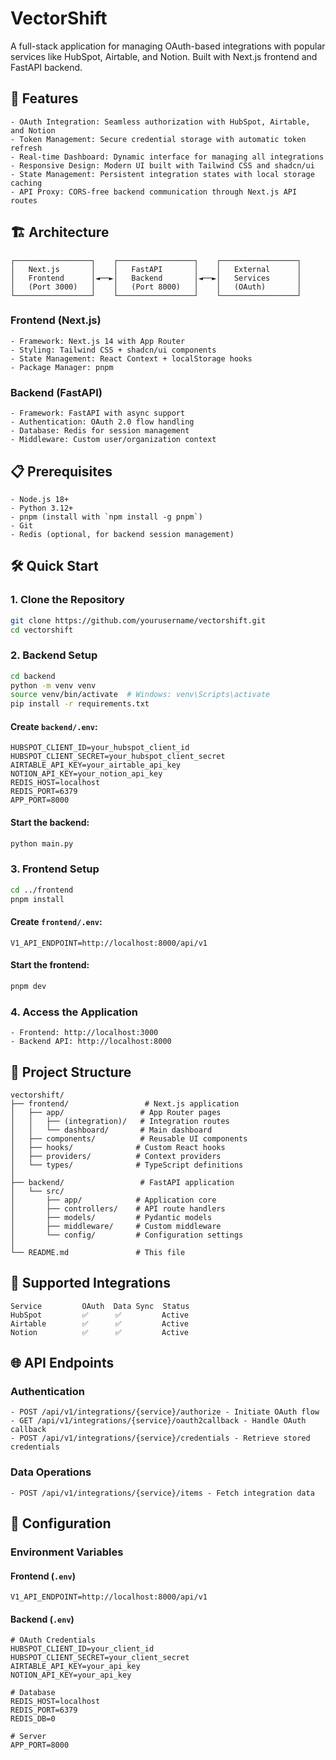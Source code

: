 # VectorShift

A full-stack application for managing OAuth-based integrations with popular services like HubSpot, Airtable, and Notion. Built with Next.js frontend and FastAPI backend.

## 🚀 Features
```text
- OAuth Integration: Seamless authorization with HubSpot, Airtable, and Notion
- Token Management: Secure credential storage with automatic token refresh
- Real-time Dashboard: Dynamic interface for managing all integrations
- Responsive Design: Modern UI built with Tailwind CSS and shadcn/ui
- State Management: Persistent integration states with local storage caching
- API Proxy: CORS-free backend communication through Next.js API routes
```

## 🏗️ Architecture
```text
┌─────────────────┐    ┌─────────────────┐    ┌─────────────────┐
│   Next.js       │    │   FastAPI       │    │   External      │
│   Frontend      │◄──►│   Backend       │◄──►│   Services      │
│   (Port 3000)   │    │   (Port 8000)   │    │   (OAuth)       │
└─────────────────┘    └─────────────────┘    └─────────────────┘
```

### Frontend (Next.js)
```text
- Framework: Next.js 14 with App Router
- Styling: Tailwind CSS + shadcn/ui components
- State Management: React Context + localStorage hooks
- Package Manager: pnpm
```

### Backend (FastAPI)
```text
- Framework: FastAPI with async support
- Authentication: OAuth 2.0 flow handling
- Database: Redis for session management
- Middleware: Custom user/organization context
```

## 📋 Prerequisites
```text
- Node.js 18+
- Python 3.12+
- pnpm (install with `npm install -g pnpm`)
- Git
- Redis (optional, for backend session management)
```

## 🛠️ Quick Start

### 1. Clone the Repository
```bash
git clone https://github.com/yourusername/vectorshift.git
cd vectorshift
```

### 2. Backend Setup
```bash
cd backend
python -m venv venv
source venv/bin/activate  # Windows: venv\Scripts\activate
pip install -r requirements.txt
```
#### Create `backend/.env`:
```env
HUBSPOT_CLIENT_ID=your_hubspot_client_id
HUBSPOT_CLIENT_SECRET=your_hubspot_client_secret
AIRTABLE_API_KEY=your_airtable_api_key
NOTION_API_KEY=your_notion_api_key
REDIS_HOST=localhost
REDIS_PORT=6379
APP_PORT=8000
```
#### Start the backend:
```bash
python main.py
```

### 3. Frontend Setup
```bash
cd ../frontend
pnpm install
```
#### Create `frontend/.env`:
```env
V1_API_ENDPOINT=http://localhost:8000/api/v1
```
#### Start the frontend:
```bash
pnpm dev
```

### 4. Access the Application
```text
- Frontend: http://localhost:3000
- Backend API: http://localhost:8000
```

## 📁 Project Structure
```text
vectorshift/
├── frontend/                 # Next.js application
│   ├── app/                 # App Router pages
│   │   ├── (integration)/   # Integration routes
│   │   └── dashboard/       # Main dashboard
│   ├── components/          # Reusable UI components
│   ├── hooks/              # Custom React hooks
│   ├── providers/          # Context providers
│   └── types/              # TypeScript definitions
│
├── backend/                 # FastAPI application
│   └── src/
│       ├── app/            # Application core
│       ├── controllers/    # API route handlers
│       ├── models/         # Pydantic models
│       ├── middleware/     # Custom middleware
│       └── config/         # Configuration settings
│
└── README.md               # This file
```

## 🔌 Supported Integrations
```text
Service         OAuth  Data Sync  Status
HubSpot         ✅      ✅         Active
Airtable        ✅      ✅         Active
Notion          ✅      ✅         Active
```

## 🌐 API Endpoints

### Authentication
```text
- POST /api/v1/integrations/{service}/authorize - Initiate OAuth flow
- GET /api/v1/integrations/{service}/oauth2callback - Handle OAuth callback
- POST /api/v1/integrations/{service}/credentials - Retrieve stored credentials
```

### Data Operations
```text
- POST /api/v1/integrations/{service}/items - Fetch integration data
```

## 🔧 Configuration

### Environment Variables

#### Frontend (`.env`)
```env
V1_API_ENDPOINT=http://localhost:8000/api/v1
```

#### Backend (`.env`)
```env
# OAuth Credentials
HUBSPOT_CLIENT_ID=your_client_id
HUBSPOT_CLIENT_SECRET=your_client_secret
AIRTABLE_API_KEY=your_api_key
NOTION_API_KEY=your_api_key

# Database
REDIS_HOST=localhost
REDIS_PORT=6379
REDIS_DB=0

# Server
APP_PORT=8000
```


